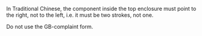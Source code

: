 In Traditional Chinese, the component inside the top enclosure must point to the right, not
to the left, i.e. it must be two strokes, not one.

Do not use the GB-complaint form.
